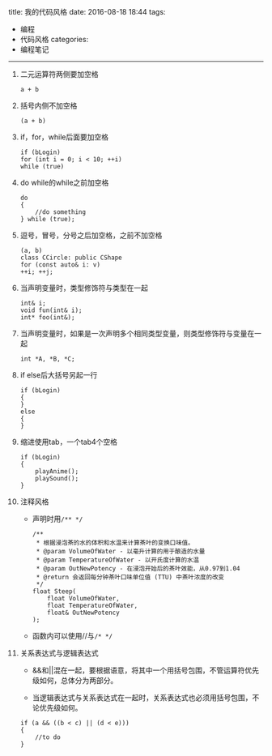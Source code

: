 title: 我的代码风格
date: 2016-08-18 18:44
tags:
- 编程
- 代码风格
categories:
- 编程笔记
---

1. 二元运算符两侧要加空格

	```{c++}
	a + b
	```

2. 括号内侧不加空格

	```{c++}
	(a + b)
	```

3. if，for，while后面要加空格

	```{c++}
	if (bLogin)
	for (int i = 0; i < 10; ++i)
	while (true)
	```

4. do while的while之前加空格

	```{c++}
	do
	{
	    //do something
	} while (true);
	```

5. 逗号，冒号，分号之后加空格，之前不加空格

	```{c++}
	(a, b)
	class CCircle: public CShape
	for (const auto& i: v)
	++i; ++j;
	```

6. 当声明变量时，类型修饰符与类型在一起

	```{c++}
	int& i;
	void fun(int& i);
	int* foo(int&);
	```

7. 当声明变量时，如果是一次声明多个相同类型变量，则类型修饰符与变量在一起

	```{c++}
	int *A, *B, *C;
	```

8. if else后大括号另起一行

	```{c++}
	if (bLogin)
	{
	}
	else
	{
	}
	```

9. 缩进使用tab，一个tab4个空格

	```{c++}
	if (bLogin)
	{
	    playAnime();
	    playSound();
	}
	```

10. 注释风格

	* 声明时用`/** */`

		```{c++}
		/**
		 * 根据浸泡茶的水的体积和水温来计算茶叶的变换口味值。
		 * @param VolumeOfWater - 以毫升计算的用于酿造的水量
		 * @param TemperatureOfWater - 以开氏度计算的水温
		 * @param OutNewPotency - 在浸泡开始后的茶叶效能，从0.97到1.04
		 * @return 会返回每分钟茶叶口味单位值 (TTU) 中茶叶浓度的改变
		 */
		float Steep(
		    float VolumeOfWater,
		    float TemperatureOfWater,
		    float& OutNewPotency
		);
		```

	* 函数内可以使用//与`/* */`

11. 关系表达式与逻辑表达式

	* &&和||混在一起，要根据语意，将其中一个用括号包围，不管运算符优先级如何，总体分为两部分。

	* 当逻辑表达式与关系表达式在一起时，关系表达式也必须用括号包围，不论优先级如何。

	```{c++}
	if (a && ((b < c) || (d < e)))
	{
	    //to do
	}
	```

